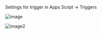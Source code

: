 Settings for trigger in Apps Script -> Triggers

![image](https://github.com/user-attachments/assets/6d564429-7f78-4879-a29a-a7a60605b583)


![image2](https://github.com/user-attachments/assets/17da7113-4d41-413c-aa41-b27584e1addc)
